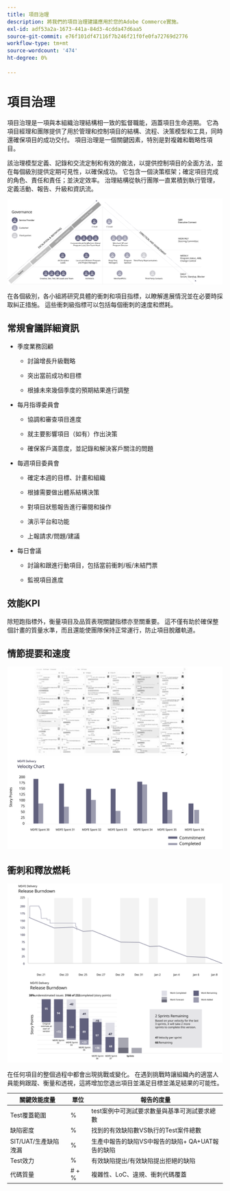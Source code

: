 ```yaml
---
title: 項目治理
description: 將我們的項目治理建議應用於您的Adobe Commerce實施。
exl-id: adf53a2a-1673-441a-84d3-4cdda47d6aa5
source-git-commit: e76f101df47116f7b246f21f0fe0fa72769d2776
workflow-type: tm+mt
source-wordcount: '474'
ht-degree: 0%

---
```


# 項目治理

項目治理是一項與本組織治理結構相一致的監督職能，涵蓋項目生命週期。 它為項目經理和團隊提供了用於管理和控制項目的結構、流程、決策模型和工具，同時還確保項目的成功交付。 項目治理是一個關鍵因素，特別是對複雜和戰略性項目。

該治理模型定義、記錄和交流定制和有效的做法，以提供控制項目的全面方法，並在每個級別提供定期可見性，以確保成功。 它包含一個決策框架；確定項目完成的角色、責任和責任；並決定效率。 治理結構從執行團隊一直累積到執行管理，定義活動、報告、升級和資訊流。

![項目治理資訊圖](../../assets/playbooks/project-governance.svg)

在各個級別，各小組將研究具體的衝刺和項目指標，以瞭解進展情況並在必要時採取糾正措施。 這些衝刺級指標可以包括每個衝刺的速度和燃耗。

## 常規會議詳細資訊

- 季度業務回顧

   - 討論增長升級戰略

   - 突出當前成功和目標

   - 根據未來幾個季度的預期結果進行調整

- 每月指導委員會

   - 協調和審查項目進度

   - 就主要影響項目（如有）作出決策

   - 確保客戶滿意度，並記錄和解決客戶關注的問題

- 每週項目委員會

   - 確定本週的目標、計畫和組織

   - 根據需要做出體系結構決策

   - 對項目狀態報告進行審閱和操作

   - 演示平台和功能

   - 上報請求/問題/建議

- 每日會議

   - 討論和跟進行動項目，包括當前衝刺/板/未結門票

   - 監視項目進度

## 效能KPI

除短跑指標外，衡量項目及品質表現關鍵指標亦至關重要。 這不僅有助於確保整個計畫的質量水準，而且還能使團隊保持正常運行，防止項目脫離軌道。

## 情節提要和速度

![看板板示例](../../assets/playbooks/kanban-board-chart.svg)

## 衝刺和釋放燃耗

![衝刺和釋放燃耗圖示例](../../assets/playbooks/sprint-release-burndown.svg)

在任何項目的整個過程中都會出現挑戰或變化。 在遇到挑戰時讓組織內的適當人員能夠跟蹤、衡量和透視，這將增加您退出項目並滿足目標並滿足結果的可能性。

<table>
<thead>
  <tr>
    <th>關鍵效能度量</th>
    <th>單位</th>
    <th>報告的度量</th>
  </tr>
</thead>
<tbody>
  <tr>
    <td>Test覆蓋範圍</td>
    <td>%</td>
    <td>test案例中可測試要求數量與基準可測試要求總數</td>
  </tr>
  <tr>
    <td>缺陷密度</td>
    <td>%</td>
    <td>找到的有效缺陷數VS執行的Test案件總數</td>
  </tr>
  <tr>
    <td>SIT/UAT/生產缺陷洩漏</td>
    <td>%</td>
    <td>生產中報告的缺陷VS中報告的缺陷+ QA+UAT報告的缺陷</td>
  </tr>
  <tr>
    <td>Test效力</td>
    <td>%</td>
    <td>有效缺陷提出/有效缺陷提出拒絕的缺陷</td>
  </tr>
  <tr>
    <td>代碼質量</td>
    <td># + %</td>
    <td>複雜性、LoC、違規、衝刺代碼覆蓋</td>
  </tr>
</tbody>
</table>
